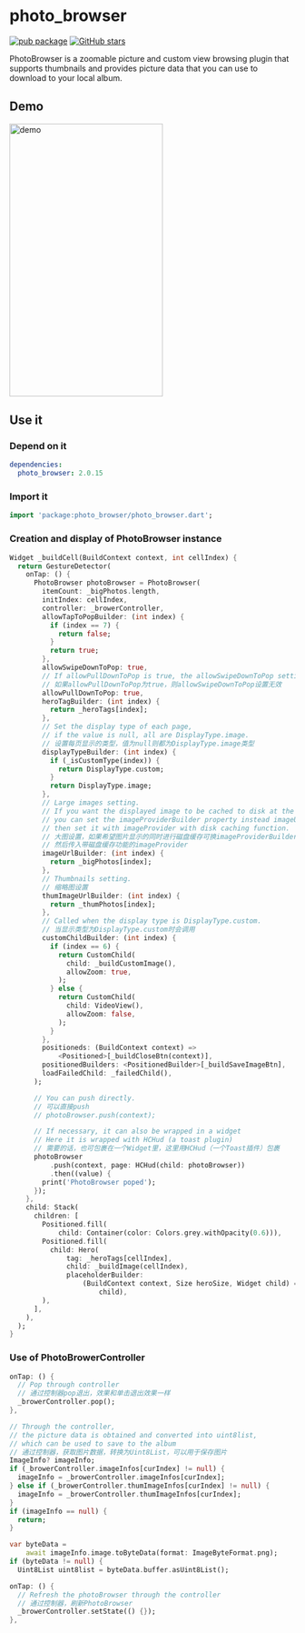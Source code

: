 # photo_browser

[![pub package](https://img.shields.io/pub/v/photo_browser.svg)](https://pub.dartlang.org/packages/photo_browser)
[![GitHub stars](https://img.shields.io/github/stars/chenhongchen/photo_browser.svg?style=social&label=Stars)](https://github.com/chenhongchen/photo_browser)

PhotoBrowser is a zoomable picture and custom view browsing plugin that supports thumbnails and provides picture data that you can use to download to your local album.

## Demo

<img src="https://github.com/chenhongchen/test_photos_lib/raw/master/gif/photo_browser_3.gif" width="270" height="480" alt="demo"/>

## Use it

### Depend on it

```yaml
dependencies:
  photo_browser: 2.0.15
```

### Import it

```dart
import 'package:photo_browser/photo_browser.dart';
```

### Creation and display of PhotoBrowser instance

```dart
Widget _buildCell(BuildContext context, int cellIndex) {
  return GestureDetector(
    onTap: () {
      PhotoBrowser photoBrowser = PhotoBrowser(
        itemCount: _bigPhotos.length,
        initIndex: cellIndex,
        controller: _browerController,
        allowTapToPopBuilder: (int index) {
          if (index == 7) {
            return false;
          }
          return true;
        },
        allowSwipeDownToPop: true,
        // If allowPullDownToPop is true, the allowSwipeDownToPop setting is invalid.
        // 如果allowPullDownToPop为true，则allowSwipeDownToPop设置无效
        allowPullDownToPop: true,
        heroTagBuilder: (int index) {
          return _heroTags[index];
        },
        // Set the display type of each page,
        // if the value is null, all are DisplayType.image.
        // 设置每页显示的类型，值为null则都为DisplayType.image类型
        displayTypeBuilder: (int index) {
          if (_isCustomType(index)) {
            return DisplayType.custom;
          }
          return DisplayType.image;
        },
        // Large images setting.
        // If you want the displayed image to be cached to disk at the same time,
        // you can set the imageProviderBuilder property instead imageUrlBuilder,
        // then set it with imageProvider with disk caching function.
        // 大图设置，如果希望图片显示的同时进行磁盘缓存可换imageProviderBuilder属性设置，
        // 然后传入带磁盘缓存功能的imageProvider
        imageUrlBuilder: (int index) {
          return _bigPhotos[index];
        },
        // Thumbnails setting.
        // 缩略图设置
        thumImageUrlBuilder: (int index) {
          return _thumPhotos[index];
        },
        // Called when the display type is DisplayType.custom.
        // 当显示类型为DisplayType.custom时会调用
        customChildBuilder: (int index) {
          if (index == 6) {
            return CustomChild(
              child: _buildCustomImage(),
              allowZoom: true,
            );
          } else {
            return CustomChild(
              child: VideoView(),
              allowZoom: false,
            );
          }
        },
        positioneds: (BuildContext context) =>
            <Positioned>[_buildCloseBtn(context)],
        positionedBuilders: <PositionedBuilder>[_buildSaveImageBtn],
        loadFailedChild: _failedChild(),
      );

      // You can push directly.
      // 可以直接push
      // photoBrowser.push(context);

      // If necessary, it can also be wrapped in a widget
      // Here it is wrapped with HCHud (a toast plugin)
      // 需要的话，也可包裹在一个Widget里，这里用HCHud（一个Toast插件）包裹
      photoBrowser
          .push(context, page: HCHud(child: photoBrowser))
          .then((value) {
        print('PhotoBrowser poped');
      });
    },
    child: Stack(
      children: [
        Positioned.fill(
            child: Container(color: Colors.grey.withOpacity(0.6))),
        Positioned.fill(
          child: Hero(
              tag: _heroTags[cellIndex],
              child: _buildImage(cellIndex),
              placeholderBuilder:
                  (BuildContext context, Size heroSize, Widget child) =>
                      child),
        ),
      ],
    ),
  );
}
```

### Use of PhotoBrowerController

```dart
onTap: () {
  // Pop through controller
  // 通过控制器pop退出，效果和单击退出效果一样
  _browerController.pop();
},
```

```dart
// Through the controller,
// the picture data is obtained and converted into uint8list,
// which can be used to save to the album
// 通过控制器，获取图片数据，转换为Uint8List，可以用于保存图片
ImageInfo? imageInfo;
if (_browerController.imageInfos[curIndex] != null) {
  imageInfo = _browerController.imageInfos[curIndex];
} else if (_browerController.thumImageInfos[curIndex] != null) {
  imageInfo = _browerController.thumImageInfos[curIndex];
}
if (imageInfo == null) {
  return;
}

var byteData =
    await imageInfo.image.toByteData(format: ImageByteFormat.png);
if (byteData != null) {
  Uint8List uint8list = byteData.buffer.asUint8List();
```

```dart
onTap: () {
  // Refresh the photoBrowser through the controller
  // 通过控制器，刷新PhotoBrowser
  _browerController.setState(() {});
},
```